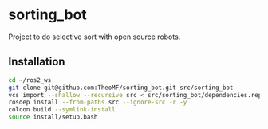 # sorting_bot
Project to do selective sort with open source robots.

## Installation

```bash
cd ~/ros2_ws
git clone git@github.com:TheoMF/sorting_bot.git src/sorting_bot
vcs import --shallow --recursive src < src/sorting_bot/dependencies.repos
rosdep install --from-paths src --ignore-src -r -y
colcon build --symlink-install
source install/setup.bash
```